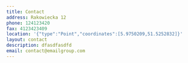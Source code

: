```yaml
---
title: Contact
address: Rakowiecka 12
phone: 124123420
fax: 4123423409
location: '{"type":"Point","coordinates":[5.9750209,51.5252832]}'
layout: contact
description: dfasdfasdfd
email: contact@emailgroup.com
---
```


